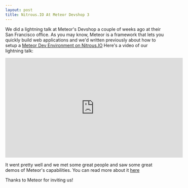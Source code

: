 ```yaml
---
layout: post
title: Nitrous.IO At Meteor Devshop 3
---
```


We did a lightning talk at Meteor's Devshop a couple of weeks ago at their San
Francisco office. As you may know, Meteor is a framework that lets you quickly build web applications and we'd written previously about how to setup a [Meteor Dev Environment on Nitrous.IO](http://blog.nitrous.io/2013/02/21/build-meteor-apps-in-the-browser-with-actionio-and-mongolab.html) Here's a video of our lightning talk: 


<div class="well">
  <iframe width="560" height="315" src="http://www.youtube.com/embed/Ah3dK883Q18" frameborder="0" allowfullscreen style="display: block;"></iframe>
</div>

<!--break-->

It went pretty well and we met some great people and saw some great demos of Meteor's capabilities. You can read more about it [here](http://meteor.com/blog/2013/05/06/meteor-devshop-3-3-collaborative-ides-2-hackathon-winners-a-preview-of-meteor-ui)

Thanks to Meteor for inviting us!
